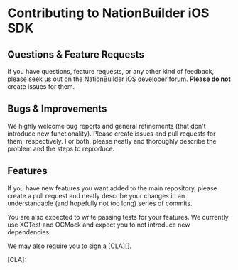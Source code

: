 # Contributing to NationBuilder iOS SDK

## Questions & Feature Requests

If you have questions, feature requests, or any other kind of feedback, please
seek us out on the NationBuilder [iOS developer forum][]. __Please do not__
create issues for them.

## Bugs & Improvements

We highly welcome bug reports and general refinements (that don't introduce new
functionality). Please create issues and pull requests for them, respectively.
For both, please neatly and thoroughly describe the problem and the steps to
reproduce.

## Features

If you have new features you want added to the main repository, please create a
pull request and neatly describe your changes in an understandable (and
hopefully not too long) series of commits.

You are also expected to write passing tests for your features. We currently use
XCTest and OCMock and expect you to not introduce new dependencies.

We may also require you to sign a [CLA][].

[iOS developer forum]: http://nationbuilder.com/developers
[CLA]: 
